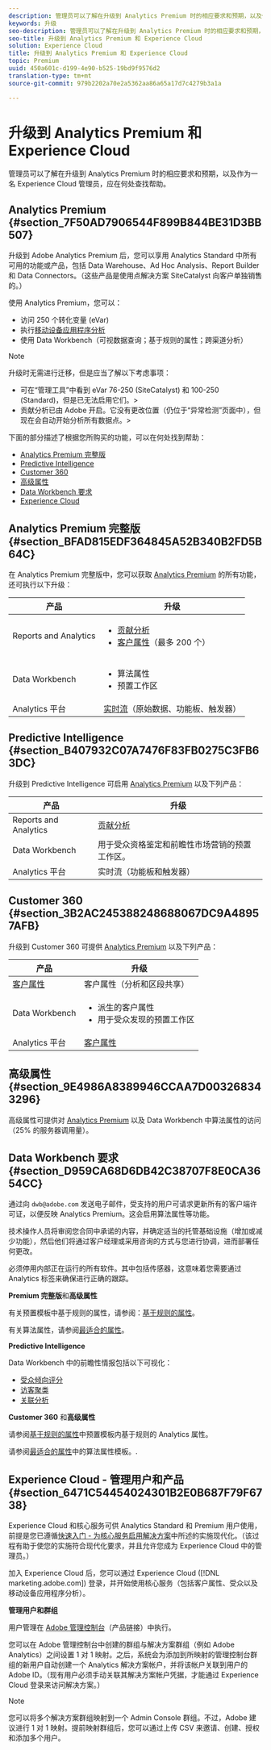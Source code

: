 ```yaml
---
description: 管理员可以了解在升级到 Analytics Premium 时的相应要求和预期，以及作为一名 Experience Cloud 管理员，应在何处查找帮助。
keywords: 升级
seo-description: 管理员可以了解在升级到 Analytics Premium 时的相应要求和预期，以及作为一名 Experience Cloud 管理员，应在何处查找帮助。
seo-title: 升级到 Analytics Premium 和 Experience Cloud
solution: Experience Cloud
title: 升级到 Analytics Premium 和 Experience Cloud
topic: Premium
uuid: 450a601c-d199-4e90-b525-19bd9f9576d2
translation-type: tm+mt
source-git-commit: 979b2202a70e2a5362aa86a65a17d7c4279b3a1a

---
```



# 升级到 Analytics Premium 和 Experience Cloud

管理员可以了解在升级到 Analytics Premium 时的相应要求和预期，以及作为一名 Experience Cloud 管理员，应在何处查找帮助。


## Analytics Premium {#section_7F50AD7906544F899B844BE31D3BB507}

升级到 Adobe Analytics Premium 后，您可以享用 Analytics Standard 中所有可用的功能或产品，包括 Data Warehouse、Ad Hoc Analysis、Report Builder 和 Data Connectors。（这些产品是使用点解决方案 SiteCatalyst 向客户单独销售的。）

使用 Analytics Premium，您可以：

* 访问 250 个转化变量 (eVar)
* 执行[移动设备应用程序分析](https://marketing.adobe.com/resources/help/en_US/mobile/)
* 使用 Data Workbench（可视数据查询；基于规则的属性；跨渠道分析）



>[!NOTE]
>
>升级时无需进行迁移，但是应当了解以下考虑事项：
>
>* 可在“管理工具”中看到 eVar 76-250 (SiteCatalyst) 和 100-250 (Standard)，但是已无法启用它们。&gt;
>* 贡献分析已由 Adobe 开启。它没有更改位置（仍位于“异常检测”页面中），但现在会自动开始分析所有数据点。&gt;


下面的部分描述了根据您所购买的功能，可以在何处找到帮助：

* [Analytics Premium 完整版](../admin-getting-started/upgrade-to-analytics-premium.md#section_BFAD815EDF364845A52B340B2FD5B64C)
* [Predictive Intelligence](../admin-getting-started/upgrade-to-analytics-premium.md#section_B407932C07A7476F83FB0275C3FB63DC)
* [Customer 360](../admin-getting-started/upgrade-to-analytics-premium.md#section_3B2AC245388248688067DC9A48957AFB)
* [高级属性](../admin-getting-started/upgrade-to-analytics-premium.md#section_9E4986A8389946CCAA7D003268343296)
* [Data Workbench 要求](../admin-getting-started/upgrade-to-analytics-premium.md#section_D959CA68D6DB42C38707F8E0CA3654CC)
* [Experience Cloud](../admin-getting-started/upgrade-to-analytics-premium.md#section_6471C54454024301B2E0B687F79F6738)



## Analytics Premium 完整版 {#section_BFAD815EDF364845A52B340B2FD5B64C}

在 Analytics Premium 完整版中，您可以获取 [Analytics Premium](../admin-getting-started/upgrade-to-analytics-premium.md#section_7F50AD7906544F899B844BE31D3BB507) 的所有功能，还可执行以下升级：

| 产品 | 升级 |
|--- |--- |
| Reports and Analytics | <ul><li>[贡献分析](https://marketing.adobe.com/resources/help/en_US/analytics/contribution/)</li><li>[客户属性](../attributes/attributes.md#concept_ACFEE7C8B8E94875BA0825CDF4913AF1)（最多 200 个）</li></ul> |
| Data Workbench | <ul><li>算法属性</li><li>预置工作区</li></ul> |
| Analytics 平台 | [实时流](https://marketing.adobe.com/developer/documentation/analytics-live-stream/overview-1)（原始数据、功能板、触发器） |


## Predictive Intelligence {#section_B407932C07A7476F83FB0275C3FB63DC}

升级到 Predictive Intelligence 可启用 [Analytics Premium](../admin-getting-started/upgrade-to-analytics-premium.md#section_7F50AD7906544F899B844BE31D3BB507) 以及下列产品：

| 产品 | 升级 |
|---|---|
| Reports and Analytics | [贡献分析](https://marketing.adobe.com/resources/help/en_US/analytics/contribution/) |
| Data Workbench | 用于受众资格鉴定和前瞻性市场营销的预置工作区。 |
| Analytics 平台 | 实时流（功能板和触发器） |


## Customer 360 {#section_3B2AC245388248688067DC9A48957AFB}

升级到 Customer 360 可提供 [Analytics Premium](../admin-getting-started/upgrade-to-analytics-premium.md#section_7F50AD7906544F899B844BE31D3BB507) 以及下列产品：

| 产品 | 升级 |
|--- |--- |
| [客户属性](../attributes/attributes.md) | 客户属性（分析和区段共享） |
| Data Workbench | <ul><li>派生的客户属性</li><li>用于受众发现的预置工作区</li></ul> |
| Analytics 平台 | [客户属性](../attributes/attributes.md) |


## 高级属性 {#section_9E4986A8389946CCAA7D003268343296}

高级属性可提供对 [Analytics Premium](../admin-getting-started/upgrade-to-analytics-premium.md#section_7F50AD7906544F899B844BE31D3BB507) 以及 Data Workbench 中算法属性的访问（25% 的服务器调用量）。

## Data Workbench 要求 {#section_D959CA68D6DB42C38707F8E0CA3654CC}

通过向 `dwb@adobe.com` 发送电子邮件，受支持的用户可请求更新所有的客户端许可证，以便反映 Analytics Premium。这会启用算法属性等功能。

技术操作人员将审阅您合同中承诺的内容，并确定适当的托管基础设施（增加或减少功能），然后他们将通过客户经理或采用咨询的方式与您进行协调，进而部署任何更改。

必须停用内部正在运行的所有软件。其中包括传感器，这意味着您需要通过 Analytics 标签来确保进行正确的跟踪。

**Premium 完整版**&#x200B;和&#x200B;**高级属性**

有关预置模板中基于规则的属性，请参阅：[基于规则的属性](https://marketing.adobe.com/resources/help/en_US/insight/client/?f=c_rules_attrib)。

有关算法属性，请参阅[最适合的属性](https://marketing.adobe.com/resources/help/en_US/insight/client/?f=c_attrib_algorithmic)。

**Predictive Intelligence**

Data Workbench 中的前瞻性情报包括以下可视化：

* [受众倾向评分](https://marketing.adobe.com/resources/help/en_US/insight/client/?f=c_visitor_propensity)
* [访客聚类](https://marketing.adobe.com/resources/help/en_US/insight/client/?f=c_visitor_cluster)
* [关联分析](https://marketing.adobe.com/resources/help/en_US/insight/client/?f=c_correlation_analysis)


**Customer 360** 和&#x200B;**高级属性**

请参阅[基于规则的属性](https://marketing.adobe.com/resources/help/en_US/insight/client/?f=c_rules_attrib)中预置模板内基于规则的 Analytics 属性。

请参阅[最适合的属性](https://marketing.adobe.com/resources/help/en_US/insight/client/?f=c_attrib_algorithmic)中的算法属性模板。.

## Experience Cloud - 管理用户和产品 {#section_6471C54454024301B2E0B687F79F6738}

Experience Cloud 和核心服务可供 Analytics Standard 和 Premium 用户使用，前提是您已遵循[快速入门 - 为核心服务启用解决方案](../core-services/core-services.md#concept_07ED1D5C64234E77976E6D572E78FB9C)中所述的实施现代化。（该过程有助于使您的实施符合现代化要求，并且允许您成为 Experience Cloud 中的管理员。）

加入 Experience Cloud 后，您可以通过 Experience Cloud ([!DNL marketing.adobe.com]) 登录，并开始使用核心服务（包括客户属性、受众以及移动设备应用程序分析）。

**管理用户和群组**

用户管理在 [Adobe 管理控制台](https://helpx.adobe.com/enterprise/help/aedash.html)（产品链接）中执行。

您可以在 Adobe 管理控制台中创建的群组与解决方案群组（例如 Adobe Analytics）之间设置 1 对 1 映射。之后，系统会为添加到所映射的管理控制台群组的新用户自动创建一个 Analytics 解决方案帐户，并将该帐户关联到用户的 Adobe ID。（现有用户必须手动关联其解决方案帐户凭据，才能通过 Experience Cloud 登录来访问解决方案。）


>[!NOTE]
>
>您可以将多个解决方案群组映射到一个 Admin Console 群组。不过，Adobe 建议进行 1 对 1 映射。提前映射群组后，您可以通过上传 CSV 来邀请、创建、授权和添加多个用户。

